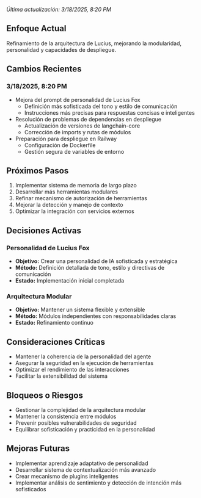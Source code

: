 *Última actualización: 3/18/2025, 8:20 PM*

## Enfoque Actual
Refinamiento de la arquitectura de Lucius, mejorando la modularidad, personalidad y capacidades de despliegue.

## Cambios Recientes
### 3/18/2025, 8:20 PM
- Mejora del prompt de personalidad de Lucius Fox
  - Definición más sofisticada del tono y estilo de comunicación
  - Instrucciones más precisas para respuestas concisas e inteligentes
- Resolución de problemas de dependencias en despliegue
  - Actualización de versiones de langchain-core
  - Corrección de imports y rutas de módulos
- Preparación para despliegue en Railway
  - Configuración de Dockerfile
  - Gestión segura de variables de entorno

## Próximos Pasos
1. Implementar sistema de memoria de largo plazo
2. Desarrollar más herramientas modulares
3. Refinar mecanismo de autorización de herramientas
4. Mejorar la detección y manejo de contexto
5. Optimizar la integración con servicios externos

## Decisiones Activas
### Personalidad de Lucius Fox
- **Objetivo:** Crear una personalidad de IA sofisticada y estratégica
- **Método:** Definición detallada de tono, estilo y directivas de comunicación
- **Estado:** Implementación inicial completada

### Arquitectura Modular
- **Objetivo:** Mantener un sistema flexible y extensible
- **Método:** Módulos independientes con responsabilidades claras
- **Estado:** Refinamiento continuo

## Consideraciones Críticas
- Mantener la coherencia de la personalidad del agente
- Asegurar la seguridad en la ejecución de herramientas
- Optimizar el rendimiento de las interacciones
- Facilitar la extensibilidad del sistema

## Bloqueos o Riesgos
- Gestionar la complejidad de la arquitectura modular
- Mantener la consistencia entre módulos
- Prevenir posibles vulnerabilidades de seguridad
- Equilibrar sofisticación y practicidad en la personalidad

## Mejoras Futuras
- Implementar aprendizaje adaptativo de personalidad
- Desarrollar sistema de contextualización más avanzado
- Crear mecanismo de plugins inteligentes
- Implementar análisis de sentimiento y detección de intención más sofisticados
